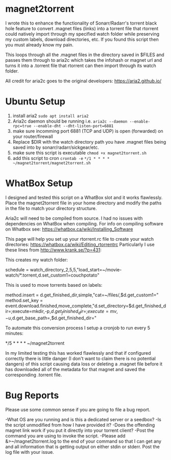 # magnet2torrent
I wrote this to enhance the functionality of Sonarr/Radarr's torrent black hole feature to convert .magnet files (links) into a torrent file that rtorrent could natively import through my specified watch folder while preserving my custom labels, download directories, etc. If you found this script then you must already know my pain.
 
This loops through all the .magnet files in the directory saved in $FILES and passes them through to aria2c which takes the infohash or magnet url and turns it into a .torrent file that rtorrent can then import through its watch folder.

All credit for aria2c goes to the original developers: https://aria2.github.io/

# Ubuntu Setup

 1) install aria2 ```sudo apt install aria2```
 2) Aria2c daemon should be running i.e.
 ```aria2c --daemon --enable-rpc=true --enable-dht --dht-listen-port=6881```
 3) make sure incomming port 6881 (TCP and UDP) is open (forwarded) on your router/firewall
 4) Replace $DIR with the watch directory path you have .magnet files being saved into by sonarr/radarr/sickgear/etc.
 5) make sure this script is executable ```chmod +x magnet2torrent.sh```
 6) add this script to cron ```crontab -e```
 ```*/1 * * * * ~/magnet2torrent/magnet2torrent.sh```

# WhatBox Setup
I designed and tested this script on a WhatBox slot and it works flawlessly. Place the magnet2torrent file in your home directory and modify the paths in the file to match your directory structure.

Aria2c will need to be compiled from source. I had no issues with dependencies on WhatBox when compiling. For info on compiling software on Whatbox see: https://whatbox.ca/wiki/Installing_Software

This page will help you set up your rtorrent.rc file to create your watch directories: https://whatbox.ca/wiki/Editing_rtorrentrc
Particularly I use these lines from http://www.krank.se/?p=431:

This creates my watch folder:

schedule = watch_directory_2,5,5,"load_start=~/movie-watch/*.torrent,d.set_custom1=couchpotato"

This is used to move torrents based on labels:

method.insert = d.get_finished_dir,simple,"cat=~/files/,$d.get_custom1="
method.set_key = event.download.finished,move_complete,"d.set_directory=$d.get_finished_dir=;execute=mkdir,-p,$d.get_finished_dir=;execute=mv,-u,$d.get_base_path=,$d.get_finished_dir="

To automate this conversion process I setup a cronjob to run every 5 minutes:

*/5 * * * * ~/magnet2torrent

In my limited testing this has worked flawlessly and that if configured correctly there is little danger (I don't want to claim there is no potential dangers) of this script causing data loss or deleting a .magnet file before it has downloaded all of the metadata for that magnet and saved the corresponding .torrent file.

# Bug Reports
Please use some common sense if you are going to file a bug report.

-What OS are you running and is this a dedicated server or a seedbox?
-Is the script unmodified from how I have provided it?
-Does the offending magnet link work if you put it directly into your torrent client?
-Post the command you are using to invoke the script.
-Please add &>~/magnet2torrent.log to the end of your command so that I can get any and all information that is getting output on either stdin or stderr. Post the log file with your issue.
